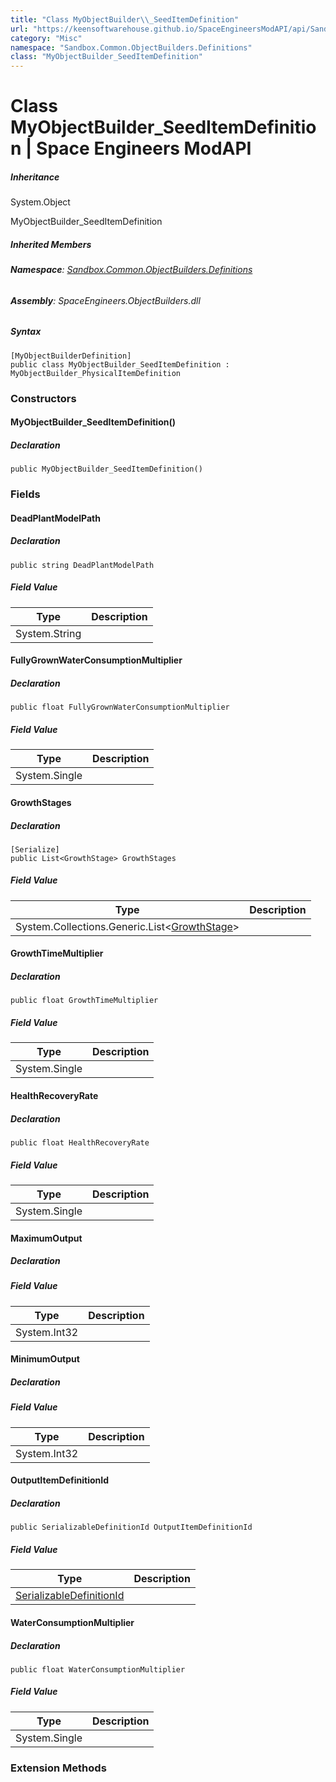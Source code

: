 ```yaml
---
title: "Class MyObjectBuilder\\_SeedItemDefinition"
url: "https://keensoftwarehouse.github.io/SpaceEngineersModAPI/api/Sandbox.Common.ObjectBuilders.Definitions.MyObjectBuilder_SeedItemDefinition.html"
category: "Misc"
namespace: "Sandbox.Common.ObjectBuilders.Definitions"
class: "MyObjectBuilder_SeedItemDefinition"
---
```


# Class MyObjectBuilder\_SeedItemDefinition | Space Engineers ModAPI

##### Inheritance

System.Object

MyObjectBuilder\_SeedItemDefinition

##### Inherited Members

###### **Namespace**: [Sandbox.Common.ObjectBuilders.Definitions](https://keensoftwarehouse.github.io/SpaceEngineersModAPI/api/Sandbox.Common.ObjectBuilders.Definitions.html)

###### **Assembly**: SpaceEngineers.ObjectBuilders.dll

##### Syntax

```
[MyObjectBuilderDefinition]
public class MyObjectBuilder_SeedItemDefinition : MyObjectBuilder_PhysicalItemDefinition
```

### Constructors

#### MyObjectBuilder\_SeedItemDefinition()

##### Declaration

```
public MyObjectBuilder_SeedItemDefinition()
```

### Fields

#### DeadPlantModelPath

##### Declaration

```
public string DeadPlantModelPath
```

##### Field Value

| Type | Description |
| --- | --- |
| System.String |     |

#### FullyGrownWaterConsumptionMultiplier

##### Declaration

```
public float FullyGrownWaterConsumptionMultiplier
```

##### Field Value

| Type | Description |
| --- | --- |
| System.Single |     |

#### GrowthStages

##### Declaration

```
[Serialize]
public List<GrowthStage> GrowthStages
```

##### Field Value

| Type | Description |
| --- | --- |
| System.Collections.Generic.List<[GrowthStage](https://keensoftwarehouse.github.io/SpaceEngineersModAPI/api/Sandbox.Common.ObjectBuilders.Definitions.GrowthStage.html)\> |     |

#### GrowthTimeMultiplier

##### Declaration

```
public float GrowthTimeMultiplier
```

##### Field Value

| Type | Description |
| --- | --- |
| System.Single |     |

#### HealthRecoveryRate

##### Declaration

```
public float HealthRecoveryRate
```

##### Field Value

| Type | Description |
| --- | --- |
| System.Single |     |

#### MaximumOutput

##### Declaration

##### Field Value

| Type | Description |
| --- | --- |
| System.Int32 |     |

#### MinimumOutput

##### Declaration

##### Field Value

| Type | Description |
| --- | --- |
| System.Int32 |     |

#### OutputItemDefinitionId

##### Declaration

```
public SerializableDefinitionId OutputItemDefinitionId
```

##### Field Value

| Type | Description |
| --- | --- |
| [SerializableDefinitionId](https://keensoftwarehouse.github.io/SpaceEngineersModAPI/api/VRage.ObjectBuilders.SerializableDefinitionId.html) |     |

#### WaterConsumptionMultiplier

##### Declaration

```
public float WaterConsumptionMultiplier
```

##### Field Value

| Type | Description |
| --- | --- |
| System.Single |     |

### Extension Methods